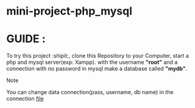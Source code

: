 # mini-project-php_mysql

# GUIDE :

To try this project :shipit:, clone this Repository to your Computer,
start a php and mysql server(exp: Xampp).
with the username **"root"** and a connection with no password in mysql make a database called **"mydb"**.

> [!NOTE]
> You can change data connection(pass, username, db name) in the connection [file](db.php)
